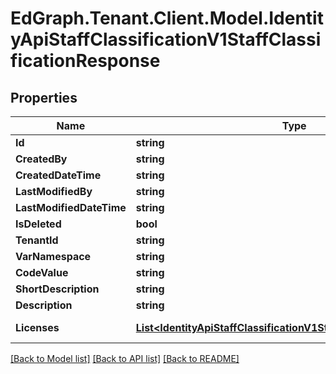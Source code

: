 # EdGraph.Tenant.Client.Model.IdentityApiStaffClassificationV1StaffClassificationResponse

## Properties

Name | Type | Description | Notes
------------ | ------------- | ------------- | -------------
**Id** | **string** |  | [optional] 
**CreatedBy** | **string** |  | [optional] 
**CreatedDateTime** | **string** |  | [optional] 
**LastModifiedBy** | **string** |  | [optional] 
**LastModifiedDateTime** | **string** |  | [optional] 
**IsDeleted** | **bool** |  | [optional] 
**TenantId** | **string** |  | [optional] 
**VarNamespace** | **string** |  | [optional] 
**CodeValue** | **string** |  | [optional] 
**ShortDescription** | **string** |  | [optional] 
**Description** | **string** |  | [optional] 
**Licenses** | [**List&lt;IdentityApiStaffClassificationV1StaffClassificationLicense&gt;**](IdentityApiStaffClassificationV1StaffClassificationLicense.md) |  | [optional] [readonly] 

[[Back to Model list]](../README.md#documentation-for-models) [[Back to API list]](../README.md#documentation-for-api-endpoints) [[Back to README]](../README.md)

